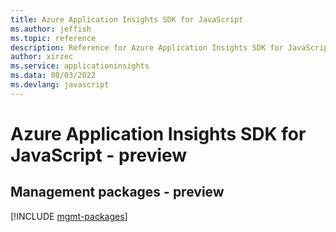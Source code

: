 ```yaml
---
title: Azure Application Insights SDK for JavaScript
ms.author: jeffish
ms.topic: reference
description: Reference for Azure Application Insights SDK for JavaScript
author: xirzec
ms.service: applicationinsights
ms.data: 08/03/2022
ms.devlang: javascript
---
```

# Azure Application Insights SDK for JavaScript - preview

## Management packages - preview
[!INCLUDE [mgmt-packages](application-insights-mgmt-index.md)]